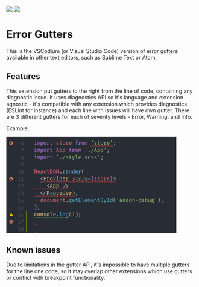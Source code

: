 [![](https://vsmarketplacebadge.apphb.com/version/IgorSbitnev.error-gutters.svg)](https://marketplace.visualstudio.com/items?itemName=IgorSbitnev.error-gutters)
[![](https://vsmarketplacebadge.apphb.com/installs/IgorSbitnev.error-gutters.svg)](https://marketplace.visualstudio.com/items?itemName=IgorSbitnev.error-gutters)

# Error Gutters
This is the VSCodium (or Visual Studio Code) version of error gutters available in other text editors, such as Sublime Text or Atom.

## Features
This extension put gutters to the right from the line of code, containing any diagnostic issue. It uses diagnostics API so it's language and extension agnostic - it's compatible with any extension which provides diagnostics (ESLint for instance) and each line with issues will have own gutter. There are 3 different gutters for each of severity levels - Error, Warning, and Info.

Example:

![Example Usage](example.png)

## Known issues
Due to limitations in the gutter API, it's impossible to have multiple gutters for the line one code, so it may overlap other extensions which use gutters or conflict with breakpoint functionality.


